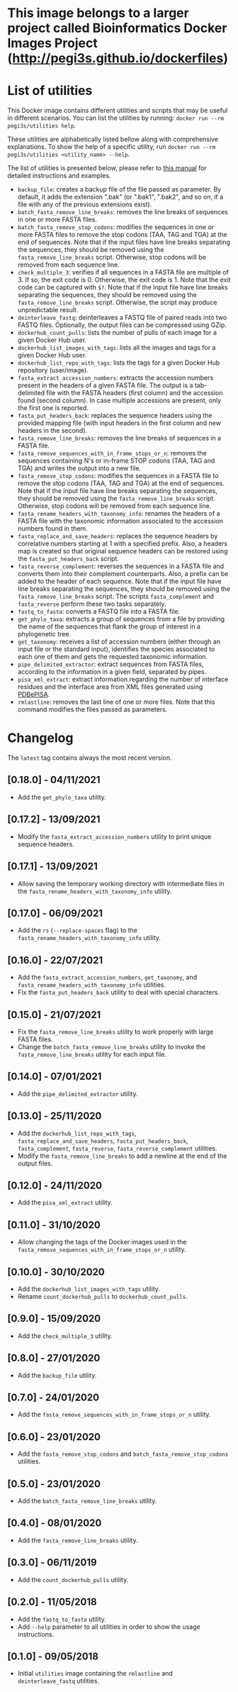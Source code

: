 # This image belongs to a larger project called Bioinformatics Docker Images Project (http://pegi3s.github.io/dockerfiles)

# List of utilities
This Docker image contains different utilities and scripts that may be useful in different scenarios. You can list the utilities by running: `docker run --rm pegi3s/utilities help`.

These utilities are alphabetically listed bellow along with comprehensive explanations. To show the help of a specific utility, run `docker run --rm pegi3s/utilities <utility_name> --help`.

The list of utilities is presented below, please refer to [this manual](https://github.com/pegi3s/dockerfiles/blob/master/utilities/MANUAL.md) for detailed instructions and examples.

- `backup_file`: creates a backup file of the file passed as parameter. By default, it adds the extension \".bak\" (or \".bak1\", \".bak2\", and so on, if a file with any of the previous extensions exist).
- `batch_fasta_remove_line_breaks`: removes the line breaks of sequences in one or more FASTA files.
- `batch_fasta_remove_stop_codons`: modifies the sequences in one or more FASTA files to remove the stop codons (TAA, TAG and TGA) at the end of sequences. Note that if the input files have line breaks separating the sequences, they should be removed using the `fasta_remove_line_breaks` script. Otherwise, stop codons will be removed from each sequence line.
- `check_multiple_3`: verifies if all sequences in a FASTA file are multiple of 3. If so, the exit code is 0. Otherwise, the exit code is 1. Note that the exit code can be captured with `$?`. Note that if the input file have line breaks separating the sequences, they should be removed using the `fasta_remove_line_breaks` script. Otherwise, the script may produce unpredictable result.
- `deinterleave_fastq`: deinterleaves a FASTQ file of paired reads into two FASTQ files. Optionally, the output files can be compressed using GZip.
- `dockerhub_count_pulls`: lists the number of pulls of each image for a given Docker Hub user.
- `dockerhub_list_images_with_tags`: lists all the images and tags for a given Docker Hub user.
- `dockerhub_list_repo_with_tags`: lists the tags for a given Docker Hub repository (user/image).
- `fasta_extract_accession_numbers`: extracts the accession numbers present in the headers of a given FASTA file. The output is a tab-delimited file with the FASTA headers (first column) and the accession found (second column). In case multiple accessions are present, only the first one is reported.
- `fasta_put_headers_back`: replaces the sequence headers using the provided mapping file (with input headers in the first column and new headers in the second).
- `fasta_remove_line_breaks`: removes the line breaks of sequences in a FASTA file.
- `fasta_remove_sequences_with_in_frame_stops_or_n`: removes the sequences containing N's or in-frame STOP codons (TAA, TAG and TGA) and writes the output into a new file.
- `fasta_remove_stop_codons`: modifies the sequences in a FASTA file to remove the stop codons (TAA, TAG and TGA) at the end of sequences. Note that if the input file have line breaks separating the sequences, they should be removed using the `fasta_remove_line_breaks` script. Otherwise, stop codons will be removed from each sequence line.
- `fasta_rename_headers_with_taxonomy_info`: renames the headers of a FASTA file with the taxonomic information associated to the accession numbers found in them.
- `fasta_replace_and_save_headers`: replaces the sequence headers by correlative numbers starting at 1 with a specified prefix. Also, a headers map is created so that original sequence headers can be restored using the `fasta_put_headers_back` script.
- `fasta_reverse_complement`: reverses the sequences in a FASTA file and converts them into their complement counterparts. Also, a prefix can be added to the header of each sequence. Note that if the input file have line breaks separating the sequences, they should be removed using the `fasta_remove_line_breaks` script. The scripts `fasta_complement` and `fasta_reverse` perform these two tasks separately.
- `fastq_to_fasta`: converts a FASTQ file into a FASTA file.
- `get_phylo_taxa`: extracts a group of sequences from a file by providing the name of the sequences that flank the group of interest in a phylogenetic tree.
- `get_taxonomy`: receives a list of accession numbers (either through an input file or the standard input), identifies the species associated to each one of them and gets the requested taxonomic information.
- `pipe_delimited_extractor`: extract sequences from FASTA files, according to the information in a given field, separated by pipes.
- `pisa_xml_extract`: extract information regarding the number of interface residues and the interface area from XML files generated using [PDBePISA](https://www.ebi.ac.uk/pdbe/pisa/).
- `rmlastline`: removes the last line of one or more files. Note that this command modifies the files passed as parameters.

# Changelog

The `latest` tag contains always the most recent version.

## [0.18.0] - 04/11/2021
- Add the `get_phylo_taxa` utility.

## [0.17.2] - 13/09/2021
- Modify the `fasta_extract_accession_numbers` utility to print unique sequence headers.

## [0.17.1] - 13/09/2021
- Allow saving the temporary working directory with intermediate files in the `fasta_rename_headers_with_taxonomy_info` utility.

## [0.17.0] - 06/09/2021
- Add the `rs` (`--replace-spaces` flag) to the `fasta_rename_headers_with_taxonomy_info` utility.

## [0.16.0] - 22/07/2021
- Add the `fasta_extract_accession_numbers`, `get_taxonomy`, and `fasta_rename_headers_with_taxonomy_info` utilities.
- Fix the `fasta_put_headers_back` utility to deal with special characters.

## [0.15.0] - 21/07/2021
- Fix the `fasta_remove_line_breaks` utility to work properly with large FASTA files.
- Change the `batch_fasta_remove_line_breaks` utility to invoke the `fasta_remove_line_breaks` utility for each input file.

## [0.14.0] - 07/01/2021
- Add the `pipe_delimited_extractor` utility.

## [0.13.0] - 25/11/2020
- Add the `dockerhub_list_repo_with_tags`, `fasta_replace_and_save_headers`, `fasta_put_headers_back`, `fasta_complement`, `fasta_reverse`, `fasta_reverse_complement` utilities.
- Modify the `fasta_remove_line_breaks` to add a newline at the end of the output files.

## [0.12.0] - 24/11/2020
- Add the `pisa_xml_extract` utility.

## [0.11.0] - 31/10/2020
- Allow changing the tags of the Docker images used in the `fasta_remove_sequences_with_in_frame_stops_or_n` utility.

## [0.10.0] - 30/10/2020
- Add the `dockerhub_list_images_with_tags` utility.
- Rename `count_dockerhub_pulls` to `dockerhub_count_pulls`.

## [0.9.0] - 15/09/2020
- Add the `check_multiple_3` utility.

## [0.8.0] - 27/01/2020
- Add the `backup_file` utility.

## [0.7.0] - 24/01/2020
- Add the `fasta_remove_sequences_with_in_frame_stops_or_n` utility.

## [0.6.0] - 23/01/2020
- Add the `fasta_remove_stop_codons` and `batch_fasta_remove_stop_codons` utilities.

## [0.5.0] - 23/01/2020
- Add the `batch_fasta_remove_line_breaks` utility.

## [0.4.0] - 08/01/2020
- Add the `fasta_remove_line_breaks` utility.

## [0.3.0] - 06/11/2019
- Add the `count_dockerhub_pulls` utility.

## [0.2.0] - 11/05/2018
- Add the `fastq_to_fasta` utility.
- Add `--help` parameter to all utilities in order to show the usage instructions.

## [0.1.0] - 09/05/2018
- Initial `utilities` image containing the `rmlastline` and `deinterleave_fastq` utilities.
